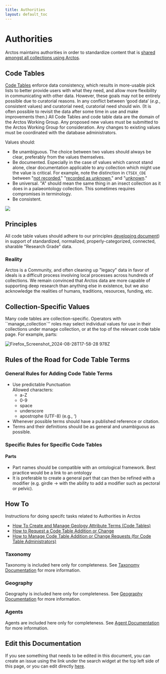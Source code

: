 ```yaml
---
title: Authorities
layout: default_toc
---
```


# Authorities

Arctos maintains authorities in order to standardize content that is [shared amongst all collections using Arctos](/documentation/sharing-data-and-resources).

## Code Tables

[Code Tables](http://arctos.database.museum/info/ctDocumentation.cfm) enforce data consistency,
which results in more-usable pick lists to better provide users
with what they need, and allow more flexibility in communicating with
other data. However, these goals may not be entirely possible due to
curatorial reasons. In any conflict between ‘good data’ (*e.g.*,
consistent values) and curatorial need, curatorial need should win. (It
is often possible to revisit the data after some time in use and make
improvements then.) All Code Tables and code table data are the domain 
of the Arctos Working Group. Any proposed new
values must be submitted to the Arctos Working Group for consideration.
Any changes to existing values must be coordinated with the database
administrators.

Values should:

-   Be unambiguous. The choice between two values should always be
    clear, preferably from the values themselves.
-   Be documented. Especially in the case of values which cannot stand
    alone, clear documentation applicable to any collection which might
    use the value is critical. For example, note the distinction in
    `CTSEX_CDE` between "[not
    recorded](http://arctos.database.museum/info/ctDocumentation.cfm?table=CTSEX_CDE&field=not%20recorded),"
    "[recorded as
    unknown](http://arctos.database.museum/info/ctDocumentation.cfm?table=CTSEX_CDE&field=recorded%20as%20unknown),"
    and
    "[unknown](http://arctos.database.museum/info/ctDocumentation.cfm?table=CTSEX_CDE&field=unknown)."
-   Be universal. "A" should mean the same thing in an insect collection
    as it does in a palaeontology collection. This sometimes requires
    compromises in terminology.
-   Be consistent.

![](https://raw.Githubusercontent.com/ArctosDB/documentation-wiki/gh-pages/tutorial_images/Bear%20Work%20in%20Progress.JPG)


## Principles

All code table values should adhere to our principles [developing document](https://docs.google.com/presentation/d/106K73W3og-iFLI9TZlfK00GtvVOJjIx5rU_43TsP49E/edit#slide=id.g24c167402f2_0_0)) in support of standardized, normalized, properly-categorized, connected, sharable "Research Grade" data.

### Reality

Arctos is a Community, and often cleaning up "legacy" data in favor of ideals is a difficult process involving local processes across hundreds of collections. We remain convinced that Arctos data are more capable of supporting deep research than anything else in existence, but we also acknowledge the realities of humans, traditions, resources, funding, etc.


## Collection-Specific Values


Many code tables are collection-specific. Operators with ``manage_collection`'' roles may select individual values for use in their collections under manage collection, or at the top of the relevant code table page. For example, parts:

![Firefox_Screenshot_2024-08-28T17-58-28 978Z](https://github.com/user-attachments/assets/62681465-ede6-41ba-8db1-a74f5161beb3)



## Rules of the Road for Code Table Terms

### General Rules for Adding Code Table Terms
 - Use predictable Punctuation  
    Allowed characters:
     - a-Z
     - 0-9
     - space
     - underscore
     - apostrophe (UTF-8) (e.g., ‘)
 - Whenever possible terms should have a published reference or citation.
 - Terms and their definitions should be as general and unambiguous as possible.

### Specific Rules for Specific Code Tables

#### Parts

 - Part names should be compatible with an ontological framework. Best practice would be a link to an ontology
 - It is preferable to create a general part that can then be refined with a modifier (e.g. girdle -> with the ability to add a modifier such as pectoral or pelvic).

## How To

Instructions for doing specifc tasks related to Authorities in Arctos

 - [How To Create and Manage Geology Attribute Terms (Code Tables)](https://handbook.arctosdb.org/how_to/How-to-Create-and-Manage-Geology-Terms.html)
 - [How to Request a Code Table Addition or Change](https://handbook.arctosdb.org/how_to/How-To-Request-A-Code-Table-Change.html)
 - [How to Manage Code Table Addition or Change Requests (for Code Table Administrators)](https://handbook.arctosdb.org/how_to/How-To-Manage-Code-Table-Requests.html)

### Taxonomy

Taxonomy is included here only for completeness. See [Taxonomy Documentation](/documentation/taxonomy) for more information.

### Geography

Geography is included here only for completeness. See [Geography Documentation](/documentation/higher-geography) for more information.

### Agents

Agents are included here only for completeness. See [Agent Documentation](/documentation/agent) for more information.

## Edit this Documentation

If you see something that needs to be edited in this document, you can create an issue using the link under the search widget at the top left side of this page, or you can edit directly <a href="https://github.com/ArctosDB/documentation-wiki/edit/gh-pages/_documentation/authorities.markdown" target="_blank">here</a>.
